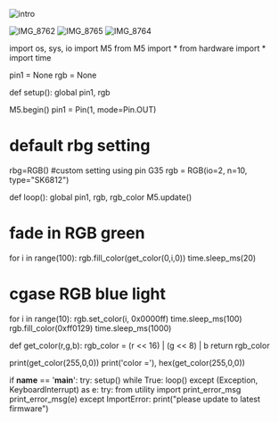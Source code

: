 
![intro](https://github.com/mujifongfone/IXD-256-Muji/assets/146476309/0c9eb6fb-66f5-4781-a6bd-be4458b978ba)

![IMG_8762](https://github.com/mujifongfone/IXD-256-Muji/assets/146476309/1a272bdc-402d-400a-9249-bcbe40a847de)
![IMG_8765](https://github.com/mujifongfone/IXD-256-Muji/assets/146476309/6db67c2b-87b8-4ebf-90d1-ff9d751be3df)
![IMG_8764](https://github.com/mujifongfone/IXD-256-Muji/assets/146476309/4511a239-3c90-4d40-ab2b-84b157d2ea17)

import os, sys, io
import M5
from M5 import *
from hardware import *
import time


pin1 = None
rgb = None


def setup():
  global pin1, rgb

  M5.begin()
  pin1 = Pin(1, mode=Pin.OUT)
  # default rbg setting
  rbg=RGB()
  #custom setting using pin G35
  rgb = RGB(io=2, n=10, type="SK6812")


def loop():
  global pin1, rgb, rgb_color
  M5.update()
  # fade in RGB green
  for i in range(100):
      rgb.fill_color(get_color(0,i,0))
      time.sleep_ms(20)
  # cgase RGB blue light
  for i in range(10):
    rgb.set_color(i, 0x0000ff)
    time.sleep_ms(100)
  rgb.fill_color(0xff0129)
  time.sleep_ms(1000)
  
def get_color(r,g,b):
  rgb_color = (r << 16) | (g << 8) | b
  return rgb_color

print(get_color(255,0,0))
print('color ='), hex(get_color(255,0,0))

if __name__ == '__main__':
  try:
    setup()
    while True:
      loop()
  except (Exception, KeyboardInterrupt) as e:
    try:
      from utility import print_error_msg
      print_error_msg(e)
    except ImportError:
      print("please update to latest firmware")
